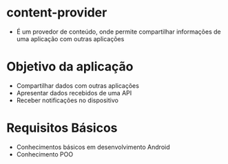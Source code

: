 # content-provider
- É um provedor de conteúdo, onde permite compartilhar informações de uma aplicação com outras aplicações

# Objetivo da aplicação
- Compartilhar dados com outras aplicações
- Apresentar dados recebidos de uma API
- Receber notificações no dispositivo

# Requisitos Básicos
- Conhecimentos básicos em desenvolvimento Android
- Conhecimento POO
